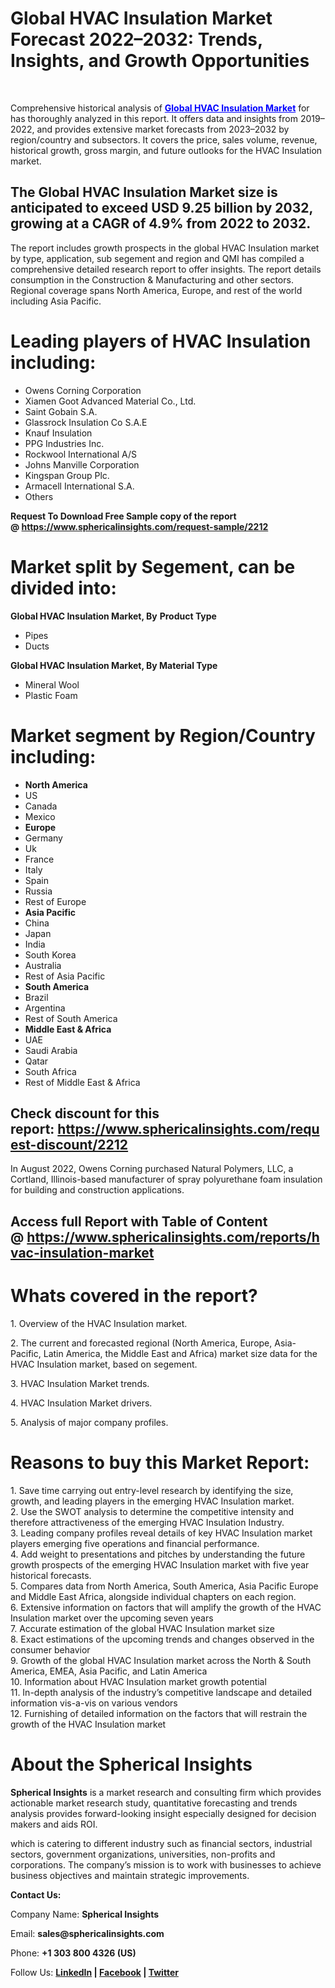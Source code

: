<h1 id="63b2" class="pw-post-title fo fp fq bf fr fs ft fu fv fw fx fy fz ga gb gc gd ge gf gg gh gi gj gk gl gm gn go gp gq bk" data-testid="storyTitle" data-selectable-paragraph="">Global HVAC Insulation Market Forecast 2022&ndash;2032: Trends, Insights, and Growth Opportunities</h1>
<div>&nbsp;</div>
<p id="5804" class="pw-post-body-paragraph la lb fq lc b ld le lf lg lh li lj lk ll lm ln lo lp lq lr ls lt lu lv lw lx fj bk" data-selectable-paragraph="">Comprehensive historical analysis of&nbsp;<span style="color: #0000ff;"><strong><a style="color: #0000ff;" href="https://www.sphericalinsights.com/reports/hvac-insulation-market" target="_blank">Global HVAC Insulation Market</a></strong></span>&nbsp;for has thoroughly analyzed in this report. It offers data and insights from 2019&ndash;2022, and provides extensive market forecasts from 2023&ndash;2032 by region/country and subsectors. It covers the price, sales volume, revenue, historical growth, gross margin, and future outlooks for the HVAC Insulation market.</p>
<h2 id="0dbb" class="ly lz fq bf ma mb mc md me mf mg mh mi ll mj mk ml lp mm mn mo lt mp mq mr ms bk" data-selectable-paragraph="">The Global HVAC Insulation Market size is anticipated to exceed USD 9.25 billion by 2032, growing at a CAGR of 4.9% from 2022 to 2032.</h2>
<p id="71e2" class="pw-post-body-paragraph la lb fq lc b ld mt lf lg lh mu lj lk ll mv ln lo lp mw lr ls lt mx lv lw lx fj bk" data-selectable-paragraph="">The report includes growth prospects in the global HVAC Insulation market by type, application, sub segement and region and QMI has compiled a comprehensive detailed research report to offer insights. The report details consumption in the Construction &amp; Manufacturing and other sectors. Regional coverage spans North America, Europe, and rest of the world including Asia Pacific.</p>
<h1 id="3b0a" class="my lz fq bf ma mz na nb me nc nd ne mi nf ng nh ni nj nk nl nm nn no np nq nr bk" data-selectable-paragraph="">Leading players of HVAC Insulation including:</h1>
<ul class="">
<li id="1c43" class="la lb fq lc b ld mt lf lg lh mu lj lk ll mv ln lo lp mw lr ls lt mx lv lw lx ns nt nu bk" data-selectable-paragraph="">Owens Corning Corporation</li>
<li id="d636" class="la lb fq lc b ld nv lf lg lh nw lj lk ll nx ln lo lp ny lr ls lt nz lv lw lx ns nt nu bk" data-selectable-paragraph="">Xiamen Goot Advanced Material Co., Ltd.</li>
<li id="5b75" class="la lb fq lc b ld nv lf lg lh nw lj lk ll nx ln lo lp ny lr ls lt nz lv lw lx ns nt nu bk" data-selectable-paragraph="">Saint Gobain S.A.</li>
<li id="d2d5" class="la lb fq lc b ld nv lf lg lh nw lj lk ll nx ln lo lp ny lr ls lt nz lv lw lx ns nt nu bk" data-selectable-paragraph="">Glassrock Insulation Co S.A.E</li>
<li id="dee1" class="la lb fq lc b ld nv lf lg lh nw lj lk ll nx ln lo lp ny lr ls lt nz lv lw lx ns nt nu bk" data-selectable-paragraph="">Knauf Insulation</li>
<li id="10b1" class="la lb fq lc b ld nv lf lg lh nw lj lk ll nx ln lo lp ny lr ls lt nz lv lw lx ns nt nu bk" data-selectable-paragraph="">PPG Industries Inc.</li>
<li id="dcb6" class="la lb fq lc b ld nv lf lg lh nw lj lk ll nx ln lo lp ny lr ls lt nz lv lw lx ns nt nu bk" data-selectable-paragraph="">Rockwool International A/S</li>
<li id="cd5a" class="la lb fq lc b ld nv lf lg lh nw lj lk ll nx ln lo lp ny lr ls lt nz lv lw lx ns nt nu bk" data-selectable-paragraph="">Johns Manville Corporation</li>
<li id="3315" class="la lb fq lc b ld nv lf lg lh nw lj lk ll nx ln lo lp ny lr ls lt nz lv lw lx ns nt nu bk" data-selectable-paragraph="">Kingspan Group Plc.</li>
<li id="aa36" class="la lb fq lc b ld nv lf lg lh nw lj lk ll nx ln lo lp ny lr ls lt nz lv lw lx ns nt nu bk" data-selectable-paragraph="">Armacell International S.A.</li>
<li id="cb77" class="la lb fq lc b ld nv lf lg lh nw lj lk ll nx ln lo lp ny lr ls lt nz lv lw lx ns nt nu bk" data-selectable-paragraph="">Others</li>
</ul>
<p id="4b6e" class="pw-post-body-paragraph la lb fq lc b ld le lf lg lh li lj lk ll lm ln lo lp lq lr ls lt lu lv lw lx fj bk" data-selectable-paragraph=""><strong>Request To Download Free Sample copy of the report @&nbsp;<a href="https://www.sphericalinsights.com/request-sample/2212" target="_blank">https://www.sphericalinsights.com/request-sample/2212</a></strong></p>
<h1 id="69b9" class="my lz fq bf ma mz na nb me nc nd ne mi nf ng nh ni nj nk nl nm nn no np nq nr bk" data-selectable-paragraph="">Market split by Segement, can be divided into:</h1>
<p id="0f8a" class="pw-post-body-paragraph la lb fq lc b ld mt lf lg lh mu lj lk ll mv ln lo lp mw lr ls lt mx lv lw lx fj bk" data-selectable-paragraph=""><strong class="lc fr">Global HVAC Insulation Market, By</strong>&nbsp;<strong class="lc fr">Product Type</strong></p>
<ul class="">
<li id="c1ac" class="la lb fq lc b ld le lf lg lh li lj lk ll lm ln lo lp lq lr ls lt lu lv lw lx ns nt nu bk" data-selectable-paragraph="">Pipes</li>
<li id="3786" class="la lb fq lc b ld nv lf lg lh nw lj lk ll nx ln lo lp ny lr ls lt nz lv lw lx ns nt nu bk" data-selectable-paragraph="">Ducts</li>
</ul>
<p id="9805" class="pw-post-body-paragraph la lb fq lc b ld le lf lg lh li lj lk ll lm ln lo lp lq lr ls lt lu lv lw lx fj bk" data-selectable-paragraph=""><strong class="lc fr">Global HVAC Insulation Market, By Material Type</strong></p>
<ul class="">
<li id="2903" class="la lb fq lc b ld le lf lg lh li lj lk ll lm ln lo lp lq lr ls lt lu lv lw lx ns nt nu bk" data-selectable-paragraph="">Mineral Wool</li>
<li id="cf88" class="la lb fq lc b ld nv lf lg lh nw lj lk ll nx ln lo lp ny lr ls lt nz lv lw lx ns nt nu bk" data-selectable-paragraph="">Plastic Foam</li>
</ul>
<h1 id="de27" class="my lz fq bf ma mz na nb me nc nd ne mi nf ng nh ni nj nk nl nm nn no np nq nr bk" data-selectable-paragraph="">Market segment by Region/Country including:</h1>
<ul class="">
<li id="8073" class="la lb fq lc b ld mt lf lg lh mu lj lk ll mv ln lo lp mw lr ls lt mx lv lw lx ns nt nu bk" data-selectable-paragraph=""><strong class="lc fr">North America</strong></li>
<li id="9b2e" class="la lb fq lc b ld nv lf lg lh nw lj lk ll nx ln lo lp ny lr ls lt nz lv lw lx ns nt nu bk" data-selectable-paragraph="">US</li>
<li id="0672" class="la lb fq lc b ld nv lf lg lh nw lj lk ll nx ln lo lp ny lr ls lt nz lv lw lx ns nt nu bk" data-selectable-paragraph="">Canada</li>
<li id="17f0" class="la lb fq lc b ld nv lf lg lh nw lj lk ll nx ln lo lp ny lr ls lt nz lv lw lx ns nt nu bk" data-selectable-paragraph="">Mexico</li>
<li id="857f" class="la lb fq lc b ld nv lf lg lh nw lj lk ll nx ln lo lp ny lr ls lt nz lv lw lx ns nt nu bk" data-selectable-paragraph=""><strong class="lc fr">Europe</strong></li>
<li id="c209" class="la lb fq lc b ld nv lf lg lh nw lj lk ll nx ln lo lp ny lr ls lt nz lv lw lx ns nt nu bk" data-selectable-paragraph="">Germany</li>
<li id="95ff" class="la lb fq lc b ld nv lf lg lh nw lj lk ll nx ln lo lp ny lr ls lt nz lv lw lx ns nt nu bk" data-selectable-paragraph="">Uk</li>
<li id="2ab3" class="la lb fq lc b ld nv lf lg lh nw lj lk ll nx ln lo lp ny lr ls lt nz lv lw lx ns nt nu bk" data-selectable-paragraph="">France</li>
<li id="379e" class="la lb fq lc b ld nv lf lg lh nw lj lk ll nx ln lo lp ny lr ls lt nz lv lw lx ns nt nu bk" data-selectable-paragraph="">Italy</li>
<li id="f954" class="la lb fq lc b ld nv lf lg lh nw lj lk ll nx ln lo lp ny lr ls lt nz lv lw lx ns nt nu bk" data-selectable-paragraph="">Spain</li>
<li id="13b5" class="la lb fq lc b ld nv lf lg lh nw lj lk ll nx ln lo lp ny lr ls lt nz lv lw lx ns nt nu bk" data-selectable-paragraph="">Russia</li>
<li id="6b54" class="la lb fq lc b ld nv lf lg lh nw lj lk ll nx ln lo lp ny lr ls lt nz lv lw lx ns nt nu bk" data-selectable-paragraph="">Rest of Europe</li>
<li id="2427" class="la lb fq lc b ld nv lf lg lh nw lj lk ll nx ln lo lp ny lr ls lt nz lv lw lx ns nt nu bk" data-selectable-paragraph=""><strong class="lc fr">Asia Pacific</strong></li>
<li id="1fe6" class="la lb fq lc b ld nv lf lg lh nw lj lk ll nx ln lo lp ny lr ls lt nz lv lw lx ns nt nu bk" data-selectable-paragraph="">China</li>
<li id="f3b6" class="la lb fq lc b ld nv lf lg lh nw lj lk ll nx ln lo lp ny lr ls lt nz lv lw lx ns nt nu bk" data-selectable-paragraph="">Japan</li>
<li id="3fb4" class="la lb fq lc b ld nv lf lg lh nw lj lk ll nx ln lo lp ny lr ls lt nz lv lw lx ns nt nu bk" data-selectable-paragraph="">India</li>
<li id="b217" class="la lb fq lc b ld nv lf lg lh nw lj lk ll nx ln lo lp ny lr ls lt nz lv lw lx ns nt nu bk" data-selectable-paragraph="">South Korea</li>
<li id="7bf8" class="la lb fq lc b ld nv lf lg lh nw lj lk ll nx ln lo lp ny lr ls lt nz lv lw lx ns nt nu bk" data-selectable-paragraph="">Australia</li>
<li id="7c69" class="la lb fq lc b ld nv lf lg lh nw lj lk ll nx ln lo lp ny lr ls lt nz lv lw lx ns nt nu bk" data-selectable-paragraph="">Rest of Asia Pacific</li>
<li id="10df" class="la lb fq lc b ld nv lf lg lh nw lj lk ll nx ln lo lp ny lr ls lt nz lv lw lx ns nt nu bk" data-selectable-paragraph=""><strong class="lc fr">South America</strong></li>
<li id="57e2" class="la lb fq lc b ld nv lf lg lh nw lj lk ll nx ln lo lp ny lr ls lt nz lv lw lx ns nt nu bk" data-selectable-paragraph="">Brazil</li>
<li id="5f81" class="la lb fq lc b ld nv lf lg lh nw lj lk ll nx ln lo lp ny lr ls lt nz lv lw lx ns nt nu bk" data-selectable-paragraph="">Argentina</li>
<li id="1fc3" class="la lb fq lc b ld nv lf lg lh nw lj lk ll nx ln lo lp ny lr ls lt nz lv lw lx ns nt nu bk" data-selectable-paragraph="">Rest of South America</li>
<li id="214a" class="la lb fq lc b ld nv lf lg lh nw lj lk ll nx ln lo lp ny lr ls lt nz lv lw lx ns nt nu bk" data-selectable-paragraph=""><strong class="lc fr">Middle East &amp; Africa</strong></li>
<li id="9167" class="la lb fq lc b ld nv lf lg lh nw lj lk ll nx ln lo lp ny lr ls lt nz lv lw lx ns nt nu bk" data-selectable-paragraph="">UAE</li>
<li id="3731" class="la lb fq lc b ld nv lf lg lh nw lj lk ll nx ln lo lp ny lr ls lt nz lv lw lx ns nt nu bk" data-selectable-paragraph="">Saudi Arabia</li>
<li id="3321" class="la lb fq lc b ld nv lf lg lh nw lj lk ll nx ln lo lp ny lr ls lt nz lv lw lx ns nt nu bk" data-selectable-paragraph="">Qatar</li>
<li id="1a89" class="la lb fq lc b ld nv lf lg lh nw lj lk ll nx ln lo lp ny lr ls lt nz lv lw lx ns nt nu bk" data-selectable-paragraph="">South Africa</li>
<li id="1bcb" class="la lb fq lc b ld nv lf lg lh nw lj lk ll nx ln lo lp ny lr ls lt nz lv lw lx ns nt nu bk" data-selectable-paragraph="">Rest of Middle East &amp; Africa</li>
</ul>
<h2 id="1f3a" class="ly lz fq bf ma mb mc md me mf mg mh mi ll mj mk ml lp mm mn mo lt mp mq mr ms bk" data-selectable-paragraph="">Check discount for this report:&nbsp;<a href="https://www.sphericalinsights.com/request-discount/2212" target="_blank">https://www.sphericalinsights.com/request-discount/2212</a></h2>
<p id="4e5e" class="pw-post-body-paragraph la lb fq lc b ld mt lf lg lh mu lj lk ll mv ln lo lp mw lr ls lt mx lv lw lx fj bk" data-selectable-paragraph="">In August 2022, Owens Corning purchased Natural Polymers, LLC, a Cortland, Illinois-based manufacturer of spray polyurethane foam insulation for building and construction applications.</p>
<h2 id="f07d" class="ly lz fq bf ma mb mc md me mf mg mh mi ll mj mk ml lp mm mn mo lt mp mq mr ms bk" data-selectable-paragraph="">Access full Report with Table of Content @&nbsp;<a class="af oa" href="https://www.sphericalinsights.com/reports/hvac-insulation-market" target="_blank" rel="noopener ugc nofollow">https://www.sphericalinsights.com/reports/hvac-insulation-market</a></h2>
<h1 id="8cdd" class="my lz fq bf ma mz na nb me nc nd ne mi nf ng nh ni nj nk nl nm nn no np nq nr bk" data-selectable-paragraph="">Whats covered in the report?</h1>
<p>1. Overview of the HVAC Insulation market.</p>
<p>2. The current and forecasted regional (North America, Europe, Asia-Pacific, Latin America, the Middle East and Africa) market size data for the HVAC Insulation market, based on segement.</p>
<p>3. HVAC Insulation Market trends.</p>
<p>4. HVAC Insulation Market drivers.</p>
<p>5. Analysis of major company profiles.</p>
<h1 id="76a1" class="my lz fq bf ma mz na nb me nc nd ne mi nf ng nh ni nj nk nl nm nn no np nq nr bk" data-selectable-paragraph="">Reasons to buy this Market Report:</h1>
<p id="c205" class="pw-post-body-paragraph la lb fq lc b ld mt lf lg lh mu lj lk ll mv ln lo lp mw lr ls lt mx lv lw lx fj bk" data-selectable-paragraph="">1. Save time carrying out entry-level research by identifying the size, growth, and leading players in the emerging HVAC Insulation market.<br />2. Use the SWOT analysis to determine the competitive intensity and therefore attractiveness of the emerging HVAC Insulation Industry.<br />3. Leading company profiles reveal details of key HVAC Insulation market players emerging five operations and financial performance.<br />4. Add weight to presentations and pitches by understanding the future growth prospects of the emerging HVAC Insulation market with five year historical forecasts.<br />5. Compares data from North America, South America, Asia Pacific Europe and Middle East Africa, alongside individual chapters on each region.<br />6. Extensive information on factors that will amplify the growth of the HVAC Insulation market over the upcoming seven years<br />7. Accurate estimation of the global HVAC Insulation market size<br />8. Exact estimations of the upcoming trends and changes observed in the consumer behavior<br />9. Growth of the global HVAC Insulation market across the North &amp; South America, EMEA, Asia Pacific, and Latin America<br />10. Information about HVAC Insulation market growth potential<br />11. In-depth analysis of the industry&rsquo;s competitive landscape and detailed information vis-a-vis on various vendors<br />12. Furnishing of detailed information on the factors that will restrain the growth of the HVAC Insulation market</p>
<h1 id="cb4d" class="my lz fq bf ma mz na nb me nc nd ne mi nf ng nh ni nj nk nl nm nn no np nq nr bk" data-selectable-paragraph="">About the Spherical Insights</h1>
<p id="c4ea" class="pw-post-body-paragraph la lb fq lc b ld mt lf lg lh mu lj lk ll mv ln lo lp mw lr ls lt mx lv lw lx fj bk" data-selectable-paragraph=""><strong class="lc fr">Spherical Insights</strong>&nbsp;is a market research and consulting firm which provides actionable market research study, quantitative forecasting and trends analysis provides forward-looking insight especially designed for decision makers and aids ROI.</p>
<p id="cb2a" class="pw-post-body-paragraph la lb fq lc b ld le lf lg lh li lj lk ll lm ln lo lp lq lr ls lt lu lv lw lx fj bk" data-selectable-paragraph="">which is catering to different industry such as financial sectors, industrial sectors, government organizations, universities, non-profits and corporations. The company&rsquo;s mission is to work with businesses to achieve business objectives and maintain strategic improvements.</p>
<p id="4475" class="pw-post-body-paragraph la lb fq lc b ld le lf lg lh li lj lk ll lm ln lo lp lq lr ls lt lu lv lw lx fj bk" data-selectable-paragraph=""><strong class="lc fr">Contact Us:</strong></p>
<p id="9bac" class="pw-post-body-paragraph la lb fq lc b ld le lf lg lh li lj lk ll lm ln lo lp lq lr ls lt lu lv lw lx fj bk" data-selectable-paragraph="">Company Name:&nbsp;<strong class="lc fr">Spherical Insights</strong></p>
<p id="d0e5" class="pw-post-body-paragraph la lb fq lc b ld le lf lg lh li lj lk ll lm ln lo lp lq lr ls lt lu lv lw lx fj bk" data-selectable-paragraph="">Email:&nbsp;<strong class="lc fr">sales@sphericalinsights.com</strong></p>
<p id="6a68" class="pw-post-body-paragraph la lb fq lc b ld le lf lg lh li lj lk ll lm ln lo lp lq lr ls lt lu lv lw lx fj bk" data-selectable-paragraph="">Phone:&nbsp;<strong class="lc fr">+1 303 800 4326 (US)</strong></p>
<p id="1503" class="pw-post-body-paragraph la lb fq lc b ld le lf lg lh li lj lk ll lm ln lo lp lq lr ls lt lu lv lw lx fj bk" data-selectable-paragraph="">Follow Us:&nbsp;<a class="af oa" href="https://www.linkedin.com/company/spherical-insight/" target="_blank" rel="noopener ugc nofollow"><strong class="lc fr">LinkedIn</strong></a><strong class="lc fr">&nbsp;|&nbsp;</strong><a class="af oa" href="https://www.facebook.com/sphericalinsights22" target="_blank" rel="noopener ugc nofollow"><strong class="lc fr">Facebook</strong></a><strong class="lc fr">&nbsp;|&nbsp;</strong><a class="af oa" href="https://twitter.com/SInsights_US" target="_blank" rel="noopener ugc nofollow"><strong class="lc fr">Twitter</strong></a></p>
